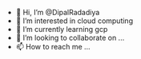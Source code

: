 - 👋 Hi, I’m @DipalRadadiya 
- 👀 I’m interested in cloud computing
- 🌱 I’m currently learning gcp
- 💞️ I’m looking to collaborate on ...
- 📫 How to reach me ...

<!---
DipalRadadiya/DipalRadadiya is a ✨ special ✨ repository because its `README.md` (this file) appears on your GitHub profile.
You can click the Preview link to take a look at your changes.
--->
